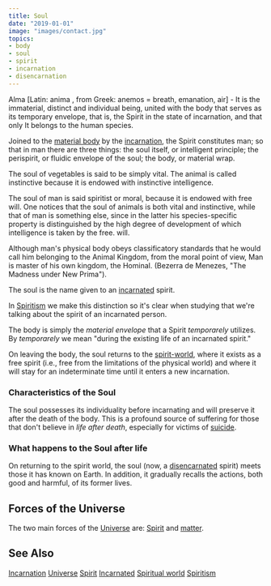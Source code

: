 ```yaml
---
title: Soul
date: "2019-01-01"
image: "images/contact.jpg"
topics:
- body
- soul
- spirit  
- incarnation
- disencarnation
---
```


Alma [Latin: anima , from Greek: anemos = breath, emanation, air] - It is the immaterial, 
distinct and individual being, united with the body that serves as its temporary envelope, 
that is, the Spirit in the state of incarnation, and that only It belongs to the human 
species. 

Joined to the [material body](../material-body) by the [incarnation](../incarnation), 
the Spirit constitutes man; so that in man there are three things: the soul itself, or intelligent principle; the perispirit, or fluidic envelope of the soul; the body, or material wrap.

The soul of vegetables is said to be simply vital. The animal is called instinctive because 
it is endowed with instinctive intelligence. 

The soul of man is said spiritist or moral, because it is endowed with free will. 
One notices that the soul of animals is both vital and instinctive, while that of man is 
something else, since in the latter his species-specific property is distinguished by the 
high degree of development of which intelligence is taken by the free. will. 

Although man's physical body obeys classificatory standards that he would call him belonging to the Animal Kingdom, from the moral point of view, Man is master of his own kingdom, the Hominal. (Bezerra de Menezes, "The Madness under New Prima").

The soul is the name given to an [incarnated](/about/incarnation) spirit. 

In [Spiritism](/spiritism) we make this distinction so it's clear when studying that we're 
talking about the spirit of an incarnated person.

The body is simply the _material envelope_ that a Spirit _temporarely_ utilizes. 
By _temporarely_ we mean "during the existing life of an incarnated spirit."

On leaving the body, the soul returns to the [spirit-world](../spiritual-world), 
where it exists as a free spirit (i.e., free from the limitations of the physical world) 
and where it will stay for an indeterminate time until it enters a new incarnation.  

### Characteristics of the Soul
The soul possesses its individuality before incarnating and will preserve it after the death of the body.
This is a profound source of suffering for those that don't believe in _life after death_,
especially for victims of [suicide](/about/suicide).

### What happens to the Soul after life
On returning to the spirit world, the soul (now, a [disencarnated](/about/disencarnation) spirit)
meets those it has known on Earth. In addition, it gradually recalls the actions,
both good and harmful, of its former lives.  

## Forces of the Universe
The two main forces of the [Universe](/about/universe) are: [Spirit](/about/immortal-spirit) and [matter](/about/matter).

## See Also
[Incarnation](/about/incarnation)
[Universe](/about/universe)
[Spirit](/about/immortal-spirit)
[Incarnated](/about/incarnation)
[Spiritual world](../spiritual-world)
[Spiritism](/spiritism)
